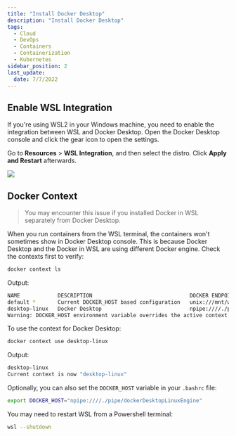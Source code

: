 ```yaml
---
title: "Install Docker Desktop"
description: "Install Docker Desktop"
tags: 
  - Cloud
  - DevOps
  - Containers
  - Containerization
  - Kubernetes
sidebar_position: 2
last_update:
  date: 7/7/2022
---
```



## Enable WSL Integration 

If you're using WSL2 in your Windows machine, you need to enable the integration between WSL and Docker Desktop. Open the Docker Desktop console and click the gear icon to open the settings.

Go to **Resources** > **WSL Integration**, and then select the distro. Click **Apply and Restart** afterwards.

![](/img/docs/11172024-enable-wsl2-integration.png)


## Docker Context 


> You may encounter this issue if you installed Docker in WSL separately from Docker Desktop.

When you run containers from the WSL terminal, the containers won't sometimes show in Docker Desktop console. This is because Docker Desktop and the Docker in WSL are using different Docker engine. Check the contexts first to verify:

```bash
docker context ls
```

Output:

```bash
NAME            DESCRIPTION                               DOCKER ENDPOINT                             ERROR
default *       Current DOCKER_HOST based configuration   unix:///mnt/wsl/shared-docker/docker.sock
desktop-linux   Docker Desktop                            npipe:////./pipe/dockerDesktopLinuxEngine
Warning: DOCKER_HOST environment variable overrides the active context. To use a context, either set the global --context flag, or unset DOCKER_HOST envirironment variable. 
```

To use the context for Docker Desktop:

```bash
docker context use desktop-linux
```

Output:

```bash
desktop-linux
Current context is now "desktop-linux" 
```

Optionally, you can also set the `DOCKER_HOST` variable in your `.bashrc` file:

```bash
export DOCKER_HOST="npipe:////./pipe/dockerDesktopLinuxEngine"
```

You may need to restart WSL from a Powershell terminal:

```bash
wsl --shutdown 
```